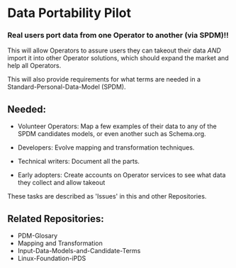 # Data Portability Pilot
### Real users port data from one Operator to another (via SPDM)!!
This will allow Operators to assure users they can takeout their data *AND* import it into other Operator solutions, which should expand the market and help all Operators.  

This will also provide requirements for what terms are needed in a Standard-Personal-Data-Model (SPDM).


## Needed: 
- Volunteer Operators: Map a few examples of their data to any of the SPDM candidates models, or even another such as Schema.org.

- Developers: Evolve mapping and transformation techniques. 

- Technical writers: Document all the parts. 

- Early adopters: Create accounts on Operator services to see what data they collect and allow takeout

These tasks are described as 'Issues' in this and other Repositories.

## Related Repositories:
- PDM-Glosary
- Mapping and Transformation
- Input-Data-Models-and-Candidate-Terms
- Linux-Foundation-iPDS
